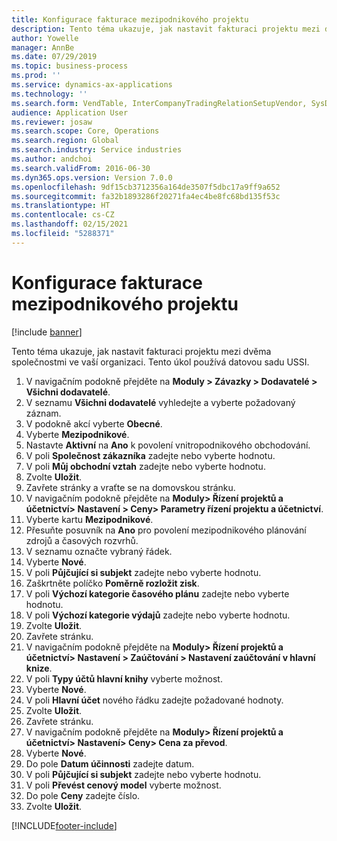 ```yaml
---
title: Konfigurace fakturace mezipodnikového projektu
description: Tento téma ukazuje, jak nastavit fakturaci projektu mezi dvěma společnostmi ve vaší organizaci.
author: Yowelle
manager: AnnBe
ms.date: 07/29/2019
ms.topic: business-process
ms.prod: ''
ms.service: dynamics-ax-applications
ms.technology: ''
ms.search.form: VendTable, InterCompanyTradingRelationSetupVendor, SysDataAreaSelectLookup, ProjParameters, ProjPosting, ProjTransferPrice
audience: Application User
ms.reviewer: josaw
ms.search.scope: Core, Operations
ms.search.region: Global
ms.search.industry: Service industries
ms.author: andchoi
ms.search.validFrom: 2016-06-30
ms.dyn365.ops.version: Version 7.0.0
ms.openlocfilehash: 9df15cb3712356a164de3507f5dbc17a9ff9a652
ms.sourcegitcommit: fa32b1893286f20271fa4ec4be8fc68bd135f53c
ms.translationtype: HT
ms.contentlocale: cs-CZ
ms.lasthandoff: 02/15/2021
ms.locfileid: "5288371"
---
```

# <a name="configure-intercompany-project-invoicing"></a>Konfigurace fakturace mezipodnikového projektu

[!include [banner](../../includes/banner.md)]

Tento téma ukazuje, jak nastavit fakturaci projektu mezi dvěma společnostmi ve vaší organizaci. Tento úkol používá datovou sadu USSI.

1. V navigačním podokně přejděte na **Moduly > Závazky > Dodavatelé > Všichni dodavatelé**.
2. V seznamu **Všichni dodavatelé** vyhledejte a vyberte požadovaný záznam.
3. V podokně akcí vyberte **Obecné**.
4. Vyberte **Mezipodnikové**.
5. Nastavte **Aktivní** na **Ano** k povolení vnitropodnikového obchodování.
6. V poli **Společnost zákazníka** zadejte nebo vyberte hodnotu.
7. V poli **Můj obchodní vztah** zadejte nebo vyberte hodnotu.
8. Zvolte **Uložit**.
9. Zavřete stránky a vraťte se na domovskou stránku.
10. V navigačním podokně přejděte na **Moduly> Řízení projektů a účetnictví> Nastavení > Ceny> Parametry řízení projektu a účetnictví**.
11. Vyberte kartu **Mezipodnikové**.
12. Přesuňte posuvník na **Ano** pro povolení mezipodnikového plánování zdrojů a časových rozvrhů.
13. V seznamu označte vybraný řádek.
14. Vyberte **Nové**.
15. V poli **Půjčující si subjekt** zadejte nebo vyberte hodnotu.
16. Zaškrtněte políčko **Poměrně rozložit zisk**.
17. V poli **Výchozí kategorie časového plánu** zadejte nebo vyberte hodnotu.
18. V poli **Výchozí kategorie výdajů** zadejte nebo vyberte hodnotu.
19. Zvolte **Uložit**.
20. Zavřete stránku.
21. V navigačním podokně přejděte na **Moduly> Řízení projektů a účetnictví> Nastavení > Zaúčtování > Nastavení zaúčtování v hlavní knize**.
22. V poli **Typy účtů hlavní knihy** vyberte možnost.
23. Vyberte **Nové**.
24. V poli **Hlavní účet** nového řádku zadejte požadované hodnoty.
25. Zvolte **Uložit**.
26. Zavřete stránku.
27. V navigačním podokně přejděte na **Moduly> Řízení projektů a účetnictví> Nastavení> Ceny> Cena za převod**.
28. Vyberte **Nové**.
29. Do pole **Datum účinnosti** zadejte datum.
30. V poli **Půjčující si subjekt** zadejte nebo vyberte hodnotu.
31. V poli **Převést cenový model** vyberte možnost.
32. Do pole **Ceny** zadejte číslo.
33. Zvolte **Uložit**.



[!INCLUDE[footer-include](../../includes/footer-banner.md)]